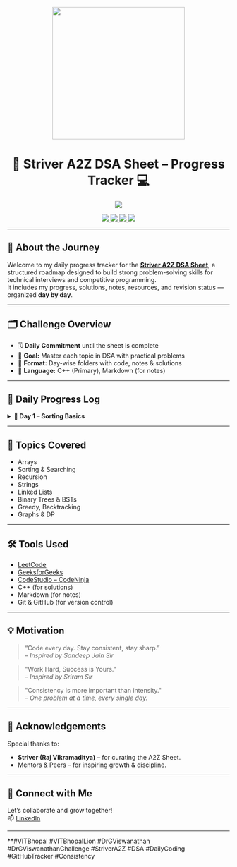 <p align="center">
  <img src="https://github.com/Striver-Courses/Strivers-A2Z-DSA-Course/blob/main/Striver_Logo.png?raw=true" width="300"/>
</p>

<h1 align="center">🚀 Striver A2Z DSA Sheet – Progress Tracker 💻</h1>

<p align="center">
  <img src="https://readme-typing-svg.herokuapp.com?center=true&lines=Daily+DSA+Grind+with+Striver's+A2Z+Sheet;Consistency+%E2%89%A0+Intensity+💪;Level+Up+One+Problem+at+a+Time!&font=Fira+Code&color=F78D2F&width=700&height=45">
</p>

<p align="center">
  <a href="https://leetcode.com/">
    <img src="https://img.shields.io/badge/-LeetCode-FFA116?style=for-the-badge&logo=leetcode&logoColor=black"/>
  </a>
  <a href="https://www.geeksforgeeks.org/">
    <img src="https://img.shields.io/badge/-GeeksforGeeks-0F9D58?style=for-the-badge&logo=geeksforgeeks&logoColor=white"/>
  </a>
  <a href="https://www.codingninjas.com/studio/">
    <img src="https://img.shields.io/badge/-CodeStudio-orange?style=for-the-badge&logo=codingninjas&logoColor=white"/>
  </a>
  <a href="https://github.com/">
    <img src="https://img.shields.io/badge/-GitHub-black?style=for-the-badge&logo=github&logoColor=white"/>
  </a>
</p>


---

## 🧭 About the Journey

Welcome to my daily progress tracker for the [**Striver A2Z DSA Sheet**](https://takeuforward.org/strivers-a2z-dsa-course-sheet/), a structured roadmap designed to build strong problem-solving skills for technical interviews and competitive programming.  
It includes my progress, solutions, notes, resources, and revision status — organized **day by day**.

---

## 🗂️ Challenge Overview

- 🗓️ **Daily Commitment** until the sheet is complete
- 🧠 **Goal:** Master each topic in DSA with practical problems
- 📁 **Format:** Day-wise folders with code, notes & solutions
- 💬 **Language:** C++ (Primary), Markdown (for notes)

---

## 📅 Daily Progress Log

<details>
<summary><strong>📖 Day 1 – Sorting Basics</strong></summary>

| 🧩 Problem       | ✅ Status | 🔗 Problem Link | 🧠 Difficulty |
|------------------|----------|------------------|---------------|
| Selection Sort   | ✅ Solved | [Leetcode](#)    | Easy          |
| Bubble Sort      | ✅ Solved | [GFG](#)         | Easy          |
| Insertion Sort   | ✅ Solved | [Leetcode](#)    | Easy          |

📁 [View Folder](./daywise/Day01_Introduction_Sorting)

</details>

---

<!--
<details>
<summary><strong>📖 Day 2 – Merge & Quick Sort + Recursion</strong></summary>

| 🧩 Problem                 | ✅ Status | 🔗 Practice Link | 📄 Notes | 🧠 Difficulty |
|---------------------------|-----------|------------------|----------|---------------|
| Merge Sort                | ✅ Solved | [GFG](#)         | ✅       | Medium        |
| Quick Sort                | 🟡 Partial| [GFG](#)         | -        | Medium        |
| Recursive Bubble Sort     | 🔲 Todo   | [GFG](#)         | -        | Easy          |
| Recursive Insertion Sort  | 🔲 Todo   | [GFG](#)         | -        | Easy          |

📁 [View Folder](./daywise/Day02_Merge_Quick_Recursion)

</details>
-->


## 🧠 Topics Covered

- Arrays
- Sorting & Searching
- Recursion
- Strings
- Linked Lists
- Binary Trees & BSTs
- Greedy, Backtracking
- Graphs & DP

---

## 🛠️ Tools Used

- [LeetCode](https://leetcode.com/)
- [GeeksforGeeks](https://www.geeksforgeeks.org/)
- [CodeStudio – CodeNinja](https://www.codingninjas.com/studio/)
- C++ (for solutions)
- Markdown (for notes)
- Git & GitHub (for version control)

---

## 💡 Motivation

> “Code every day. Stay consistent, stay sharp.”  
> – *Inspired by Sandeep Jain Sir*

> "Work Hard, Success is Yours."  
> – *Inspired by Sriram Sir*

> "Consistency is more important than intensity."  
> – *One problem at a time, every single day.*

---

## 🙌 Acknowledgements

Special thanks to:
- **Striver (Raj Vikramaditya)** – for curating the A2Z Sheet.
- Mentors & Peers – for inspiring growth & discipline.

---

## 🔗 Connect with Me

Let’s collaborate and grow together!  
📫 [LinkedIn](https://linkedin.com/in/yourprofile)

---

**#VITBhopal #VITBhopalLion #DrGViswanathan #DrGViswanathanChallenge #StriverA2Z #DSA #DailyCoding #GitHubTracker #Consistency
